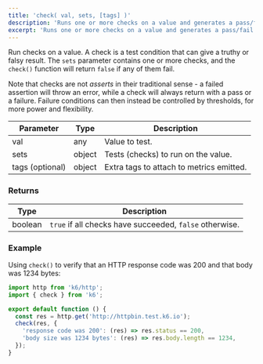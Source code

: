 ```yaml
---
title: 'check( val, sets, [tags] )'
description: 'Runs one or more checks on a value and generates a pass/fail result but does not throw errors or otherwise interrupt execution upon failure.'
excerpt: 'Runs one or more checks on a value and generates a pass/fail result but does not throw errors or otherwise interrupt execution upon failure.'
---
```


Run checks on a value. A check is a test condition that can give a truthy or
falsy result. The `sets` parameter contains one or more checks, and the `check()`
function will return `false` if any of them fail.

Note that checks are not _asserts_ in their traditional sense - a failed assertion
will throw an error, while a check will always return with a pass or a failure.
Failure conditions can then instead be controlled by thresholds, for more power and flexibility.

| Parameter       | Type   | Description                              |
| --------------- | ------ | ---------------------------------------- |
| val             | any    | Value to test.                           |
| sets            | object | Tests (checks) to run on the value.      |
| tags (optional) | object | Extra tags to attach to metrics emitted. |

### Returns

| Type    | Description                                             |
| ------- | ------------------------------------------------------- |
| boolean | `true` if all checks have succeeded, `false` otherwise. |

### Example

Using `check()` to verify that an HTTP response code was 200 and that body was 1234 bytes:

<CodeGroup labels={[]}>

```javascript
import http from 'k6/http';
import { check } from 'k6';

export default function () {
  const res = http.get('http://httpbin.test.k6.io');
  check(res, {
    'response code was 200': (res) => res.status == 200,
    'body size was 1234 bytes': (res) => res.body.length == 1234,
  });
}
```

</CodeGroup>
